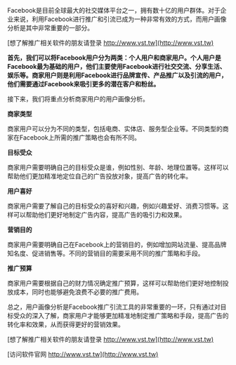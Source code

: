 Facebook是目前全球最大的社交媒体平台之一，拥有数十亿的用户群体。对于企业来说，利用Facebook进行推广和引流已成为一种非常有效的方式，而用户画像分析是其中非常重要的一部分。

[想了解推广相关软件的朋友请登录 http://www.vst.tw](http://www.vst.tw)

**首先，我们可以将Facebook用户分为两类：个人用户和商家用户。个人用户是Facebook最为基础的用户，他们主要使用Facebook进行社交交流、分享生活、娱乐等。商家用户则是利用Facebook进行品牌宣传、产品推广以及引流的用户，他们需要通过Facebook来吸引更多的潜在客户和粉丝。**

接下来，我们将重点分析商家用户的用户画像分析。

**商家类型**

商家用户可以分为不同的类型，包括电商、实体店、服务型企业等。不同类型的商家在Facebook上所需的推广策略也会有所不同。

**目标受众**

商家用户需要明确自己的目标受众是谁，例如性别、年龄、地理位置等。这样可以帮助他们更加精准地定位自己的广告投放对象，提高广告的转化率。

**用户喜好**

商家用户需要了解自己的目标受众的喜好和兴趣，例如兴趣爱好、消费习惯等。这样可以帮助他们更好地制定广告内容，提高广告的吸引力和效果。

**营销目的**

商家用户需要明确自己在Facebook上的营销目的，例如增加网站流量、提高品牌知名度、促进销售等。不同的营销目的需要采用不同的推广策略和手段。

**推广预算**

商家用户需要根据自己的财力情况确定推广预算，这样可以帮助他们更好地控制投放成本，同时也能够避免浪费不必要的推广费用。

总之，用户画像分析是Facebook推广引流工具的非常重要的一环，只有通过对目标受众的深入了解，商家用户才能够更加精准地制定推广策略和手段，提高广告的转化率和效果，从而获得更好的营销效果。

[想了解推广相关软件的朋友请登录 http://www.vst.tw](http://www.vst.tw)


[访问软件官网 http://www.vst.tw](http://www.vst.tw)

